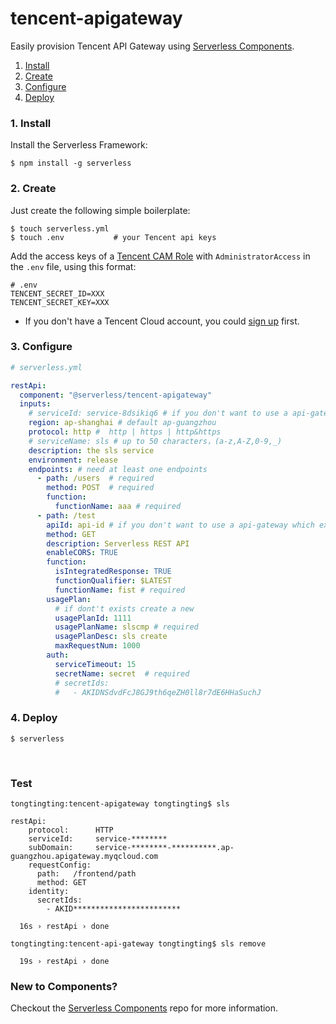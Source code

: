 # tencent-apigateway

Easily provision Tencent API Gateway using [Serverless Components](https://github.com/serverless/components).

1. [Install](#1-install)
2. [Create](#2-create)
3. [Configure](#3-configure)
4. [Deploy](#4-deploy)

### 1. Install

Install the Serverless Framework:
```shell
$ npm install -g serverless
```

### 2. Create

Just create the following simple boilerplate:

```shell
$ touch serverless.yml 
$ touch .env           # your Tencent api keys
```

Add the access keys of a [Tencent CAM Role](https://console.cloud.tencent.com/cam/capi) with `AdministratorAccess` in the `.env` file, using this format: 

```
# .env
TENCENT_SECRET_ID=XXX
TENCENT_SECRET_KEY=XXX
```
* If you don't have a Tencent Cloud account, you could [sign up](https://intl.cloud.tencent.com/register) first. 

### 3. Configure

```yml
# serverless.yml

restApi:
  component: "@serverless/tencent-apigateway"
  inputs:
    # serviceId: service-8dsikiq6 # if you don't want to use a api-gateway which exists, please do not add serviceId
    region: ap-shanghai # default ap-guangzhou
    protocol: http #  http | https | http&https
    # serviceName: sls # up to 50 characters，(a-z,A-Z,0-9,_)
    description: the sls service 
    environment: release 
    endpoints: # need at least one endpoints
      - path: /users  # required
        method: POST  # required
        function:
          functionName: aaa # required
      - path: /test
        apiId: api-id # if you don't want to use a api-gateway which exists, please do not add serviceId
        method: GET
        description: Serverless REST API
        enableCORS: TRUE 
        function:
          isIntegratedResponse: TRUE 
          functionQualifier: $LATEST 
          functionName: fist # required
        usagePlan:
          # if dont't exists create a new 
          usagePlanId: 1111
          usagePlanName: slscmp # required
          usagePlanDesc: sls create
          maxRequestNum: 1000
        auth:
          serviceTimeout: 15
          secretName: secret  # required
          # secretIds:
          #   - AKIDNSdvdFcJ8GJ9th6qeZH0ll8r7dE6HHaSuchJ


```

### 4. Deploy

```shell
$ serverless
```

&nbsp;

### Test
```text
tongtingting:tencent-apigateway tongtingting$ sls

restApi: 
    protocol:      HTTP
    serviceId:     service-********
    subDomain:     service-********-**********.ap-guangzhou.apigateway.myqcloud.com
    requestConfig: 
      path:   /frontend/path
      method: GET
    identity: 
      secretIds: 
        - AKID************************

  16s › restApi › done
  
tongtingting:tencent-api-gateway tongtingting$ sls remove

  19s › restApi › done

```

### New to Components?

Checkout the [Serverless Components](https://github.com/serverless/components) repo for more information.
